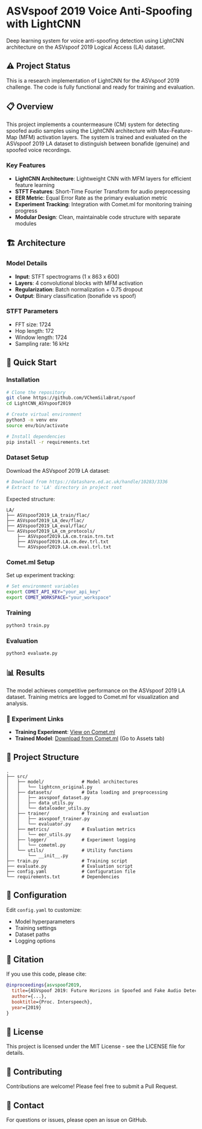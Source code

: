 # ASVspoof 2019 Voice Anti-Spoofing with LightCNN

Deep learning system for voice anti-spoofing detection using LightCNN architecture on the ASVspoof 2019 Logical Access (LA) dataset.

## ⚠️ Project Status

This is a research implementation of LightCNN for the ASVspoof 2019 challenge. The code is fully functional and ready for training and evaluation.

## 📋 Overview

This project implements a countermeasure (CM) system for detecting spoofed audio samples using the LightCNN architecture with Max-Feature-Map (MFM) activation layers. The system is trained and evaluated on the ASVspoof 2019 LA dataset to distinguish between bonafide (genuine) and spoofed voice recordings.

### Key Features

- **LightCNN Architecture**: Lightweight CNN with MFM layers for efficient feature learning
- **STFT Features**: Short-Time Fourier Transform for audio preprocessing
- **EER Metric**: Equal Error Rate as the primary evaluation metric
- **Experiment Tracking**: Integration with Comet.ml for monitoring training progress
- **Modular Design**: Clean, maintainable code structure with separate modules

## 🏗️ Architecture

### Model Details

- **Input**: STFT spectrograms (1 x 863 x 600)
- **Layers**: 4 convolutional blocks with MFM activation
- **Regularization**: Batch normalization + 0.75 dropout
- **Output**: Binary classification (bonafide vs spoof)

### STFT Parameters

- FFT size: 1724
- Hop length: 172
- Window length: 1724
- Sampling rate: 16 kHz

## 🚀 Quick Start

### Installation

```bash
# Clone the repository
git clone https://github.com/VChemSilaBrat/spoof
cd LightCNN_ASVspoof2019

# Create virtual environment
python3 -m venv env
source env/bin/activate

# Install dependencies
pip install -r requirements.txt
```

### Dataset Setup

Download the ASVspoof 2019 LA dataset:

```bash
# Download from https://datashare.ed.ac.uk/handle/10283/3336
# Extract to 'LA' directory in project root
```

Expected structure:

```
LA/
├── ASVspoof2019_LA_train/flac/
├── ASVspoof2019_LA_dev/flac/
├── ASVspoof2019_LA_eval/flac/
└── ASVspoof2019_LA_cm_protocols/
    ├── ASVspoof2019.LA.cm.train.trn.txt
    ├── ASVspoof2019.LA.cm.dev.trl.txt
    └── ASVspoof2019.LA.cm.eval.trl.txt
```

### Comet.ml Setup

Set up experiment tracking:

```bash
# Set environment variables
export COMET_API_KEY="your_api_key"
export COMET_WORKSPACE="your_workspace"
```

### Training

```bash
python3 train.py
```

### Evaluation

```bash
python3 evaluate.py
```

## 📊 Results

The model achieves competitive performance on the ASVspoof 2019 LA dataset. Training metrics are logged to Comet.ml for visualization and analysis.

### 🔗 Experiment Links

- **Training Experiment**: [View on Comet.ml](https://www.comet.com/api/experiment/redirect?experimentKey=a4c2a80fe21d4eddaad5fb31a7f09843)
- **Trained Model**: [Download from Comet.ml](https://www.comet.com/api/experiment/redirect?experimentKey=7608afaa9cf04ee4ab77b6d5c948d6f3) (Go to Assets tab)

## 📁 Project Structure

```
.
├── src/
│   ├── model/              # Model architectures
│   │   └── lightcnn_original.py
│   ├── datasets/           # Data loading and preprocessing
│   │   ├── asvspoof_dataset.py
│   │   ├── data_utils.py
│   │   └── dataloader_utils.py
│   ├── trainer/            # Training and evaluation
│   │   ├── asvspoof_trainer.py
│   │   └── evaluator.py
│   ├── metrics/            # Evaluation metrics
│   │   └── eer_utils.py
│   ├── logger/             # Experiment logging
│   │   └── cometml.py
│   └── utils/              # Utility functions
│       └── __init__.py
├── train.py                # Training script
├── evaluate.py             # Evaluation script
├── config.yaml             # Configuration file
└── requirements.txt        # Dependencies

```

## 🔧 Configuration

Edit `config.yaml` to customize:

- Model hyperparameters
- Training settings
- Dataset paths
- Logging options

## 📝 Citation

If you use this code, please cite:

```bibtex
@inproceedings{asvspoof2019,
  title={ASVspoof 2019: Future Horizons in Spoofed and Fake Audio Detection},
  author={...},
  booktitle={Proc. Interspeech},
  year={2019}
}
```

## 📄 License

This project is licensed under the MIT License - see the LICENSE file for details.

## 🤝 Contributing

Contributions are welcome! Please feel free to submit a Pull Request.

## 📧 Contact

For questions or issues, please open an issue on GitHub.

